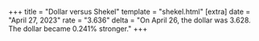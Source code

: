 +++
title = "Dollar versus Shekel"
template = "shekel.html"
[extra]
date = "April 27, 2023"
rate = "3.636"
delta = "On April 26, the dollar was 3.628. The dollar became 0.241% stronger."
+++
